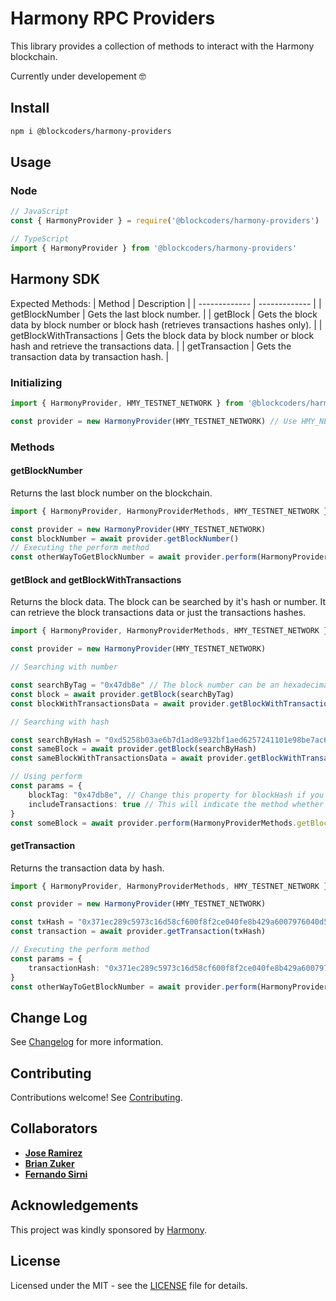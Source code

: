 # Harmony RPC Providers

This library provides a collection of methods to interact with the Harmony blockchain.

Currently under developement 🤓

## Install

```sh
npm i @blockcoders/harmony-providers
```

## Usage

### Node

```typescript
// JavaScript
const { HarmonyProvider } = require('@blockcoders/harmony-providers')

// TypeScript
import { HarmonyProvider } from '@blockcoders/harmony-providers'
```

## Harmony SDK

Expected Methods:
| Method | Description |
| ------------- | ------------- |
| getBlockNumber | Gets the last block number. |
| getBlock | Gets the block data by block number or block hash (retrieves transactions hashes only). |
| getBlockWithTransactions | Gets the block data by block number or block hash and retrieve the transactions data. |
| getTransaction | Gets the transaction data by transaction hash. |

### Initializing

```typescript
import { HarmonyProvider, HMY_TESTNET_NETWORK } from '@blockcoders/harmony-providers'

const provider = new HarmonyProvider(HMY_TESTNET_NETWORK) // Use HMY_NETWORK to interact with Harmony's mainnet
```

### Methods

#### getBlockNumber

Returns the last block number on the blockchain.

```ts
import { HarmonyProvider, HarmonyProviderMethods, HMY_TESTNET_NETWORK } from '@blockcoders/harmony-providers'

const provider = new HarmonyProvider(HMY_TESTNET_NETWORK)
const blockNumber = await provider.getBlockNumber()
// Executing the perform method 
const otherWayToGetBlockNumber = await provider.perform(HarmonyProviderMethods.getBlockNumber, {})
```
#### getBlock and getBlockWithTransactions

Returns the block data. The block can be searched by it's hash or number. It can retrieve the block transactions data or just the transactions hashes.

```ts
import { HarmonyProvider, HarmonyProviderMethods, HMY_TESTNET_NETWORK } from '@blockcoders/harmony-providers'

const provider = new HarmonyProvider(HMY_TESTNET_NETWORK)

// Searching with number

const searchByTag = "0x47db8e" // The block number can be an hexadecimal, number or "latest"
const block = await provider.getBlock(searchByTag)
const blockWithTransactionsData = await provider.getBlockWithTransactions(searchByTag)

// Searching with hash

const searchByHash = "0xd5258b03ae6b7d1ad8e932bf1aed6257241101e98be7ac6dab74013f267596de"
const sameBlock = await provider.getBlock(searchByHash)
const sameBlockWithTransactionsData = await provider.getBlockWithTransactions(searchByHash)

// Using perform
const params = {
    blockTag: "0x47db8e", // Change this property for blockHash if you want touse the hash to search the block
    includeTransactions: true // This will indicate the method whether or not to get the transactions data
}
const someBlock = await provider.perform(HarmonyProviderMethods.getBlock, params)
```
#### getTransaction

Returns the transaction data by hash.

```ts
import { HarmonyProvider, HarmonyProviderMethods, HMY_TESTNET_NETWORK } from '@blockcoders/harmony-providers'

const provider = new HarmonyProvider(HMY_TESTNET_NETWORK)

const txHash = "0x371ec289c5973c16d58cf600f8f2ce040fe8b429a6007976040d55a1759b8993"
const transaction = await provider.getTransaction(txHash)

// Executing the perform method 
const params = {
    transactionHash: "0x371ec289c5973c16d58cf600f8f2ce040fe8b429a6007976040d55a1759b8993"
}
const otherWayToGetBlockNumber = await provider.perform(HarmonyProviderMethods.getTransaction, params)
```

## Change Log

See [Changelog](CHANGELOG.md) for more information.

## Contributing

Contributions welcome! See [Contributing](CONTRIBUTING.md).

## Collaborators

- [**Jose Ramirez**](https://github.com/0xslipk)
- [**Brian Zuker**](https://github.com/bzuker)
- [**Fernando Sirni**](https://github.com/fersirni)

## Acknowledgements

This project was kindly sponsored by [Harmony](https://www.harmony.one/).

## License

Licensed under the MIT - see the [LICENSE](LICENSE) file for details.


